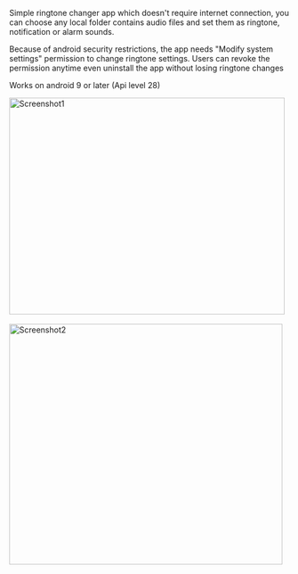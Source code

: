 Simple ringtone changer app which doesn't require internet connection, you can choose any local folder contains audio files and set them as ringtone, notification or alarm sounds.

Because of android security restrictions, the app needs "Modify system settings" permission to change ringtone settings. Users can revoke the permission anytime even uninstall the app without losing ringtone changes

Works on android 9 or later (Api level 28)

<img width="495" height="389" alt="Screenshot1" src="https://github.com/user-attachments/assets/e66b4de8-6602-4f9a-a342-e7429fbc4988" />
<br>
<br>
<img width="491" height="432" alt="Screenshot2" src="https://github.com/user-attachments/assets/4c4839a4-3a20-44f8-97f1-44fcc581308d" />
